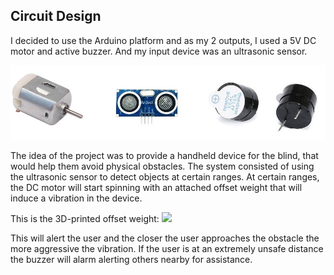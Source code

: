 ## Circuit Design

I decided to use the Arduino platform and as my 2 outputs, I used a 5V DC motor and active buzzer. And my input device was an ultrasonic sensor.

![](REF-Images/Parts.png)

The idea of the project was to provide a handheld device for the blind, that would help them avoid physical obstacles. The system consisted of using the ultrasonic sensor to detect objects at certain ranges. At certain ranges, the DC motor will start spinning with an attached offset weight that will induce a vibration in the device.

This is the 3D-printed offset weight:
![](<img width="582" alt="image" src="https://github.com/UdhayanDherman17/Prototype-Sensor-For-Blind/assets/65906258/25db6689-58f5-4c79-9803-0dcec4f846c1">
)

This will alert the user and the closer the user approaches the obstacle the more aggressive the vibration. If the user is at an extremely unsafe distance the buzzer will alarm alerting others nearby for assistance.
